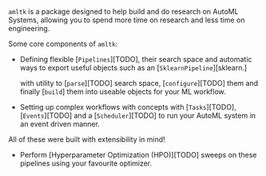 `amltk` is a package designed to help build and do research on AutoML Systems,
allowing you to spend more time on research and less time on engineering.

Some core components of `amltk`:

* Defining flexible [`Pipelines`][TODO], their search space and automatic
  ways to export useful objects such as an [`SklearnPipeline`][sklearn.]
  
  with utility to [`parse`][TODO] search space, [`configure`][TODO] them
  and finally [`build`] them into useable objects for your ML workflow.
* Setting up complex workflows with concepts with [`Tasks`][TODO], [`Events`][TODO] and
  a [`Scheduler`][TODO] to run your AutoML system in an
  event driven manner.

All of these were built with extensibility in mind!

* Perform [Hyperparameter Optimization (HPO)][TODO] sweeps on these pipelines using
  your favourite optimizer.
